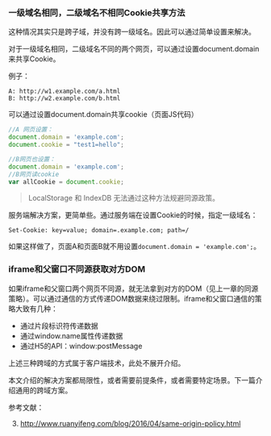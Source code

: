 ### 一级域名相同，二级域名不相同Cookie共享方法

这种情况其实只是跨子域，并没有跨一级域名。因此可以通过简单设置来解决。

对于一级域名相同，二级域名不同的两个网页，可以通过设置document.domain来共享Cookie。

例子：

```
A: http://w1.example.com/a.html
B: http://w2.example.com/b.html
```

可以通过设置document.domain共享cookie（页面JS代码）

```javascript
//A 网页设置：
document.domain = 'example.com';
document.cookie = "test1=hello";

//B网页也设置：
document.domain = 'example.com';
//B网页读cookie
var allCookie = document.cookie;
```

> LocalStorage 和 IndexDB 无法通过这种方法规避同源政策。

服务端解决方案，更简单些。通过服务端在设置Cookie的时候，指定一级域名：

```
Set-Cookie: key=value; domain=.example.com; path=/
```

如果这样做了，页面A和页面B就不用设置`document.domain = 'example.com';`。



### iframe和父窗口不同源获取对方DOM

如果iframe和父窗口两个网页不同源，就无法拿到对方的DOM（见上一章的同源策略）。可以通过通信的方式传递DOM数据来绕过限制。iframe和父窗口通信的策略大致有几种：

* 通过片段标识符传递数据
* 通过window.name属性传递数据
* 通过H5的API：window:postMessage

上述三种跨域的方式属于客户端技术，此处不展开介绍。



本文介绍的解决方案都局限性，或者需要前提条件，或者需要特定场景。下一篇介绍通用的跨域方案。



参考文献：

3. http://www.ruanyifeng.com/blog/2016/04/same-origin-policy.html